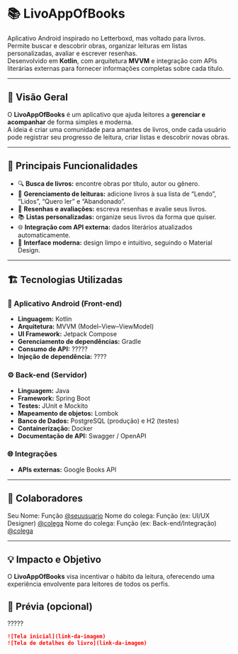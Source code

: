 # 📚 LivoAppOfBooks

Aplicativo Android inspirado no Letterboxd, mas voltado para livros.  
Permite buscar e descobrir obras, organizar leituras em listas personalizadas, avaliar e escrever resenhas.  
Desenvolvido em **Kotlin**, com arquitetura **MVVM** e integração com APIs literárias externas para fornecer informações completas sobre cada título.

---

## 🚀 Visão Geral

O **LivoAppOfBooks** é um aplicativo que ajuda leitores a **gerenciar e acompanhar** de forma simples e moderna.  
A ideia é criar uma comunidade para amantes de livros, onde cada usuário pode registrar seu progresso de leitura, criar listas e descobrir novas obras.

---

## 🧩 Principais Funcionalidades

- 🔍 **Busca de livros:** encontre obras por título, autor ou gênero.  
- 📖 **Gerenciamento de leituras:** adicione livros à sua lista de “Lendo”, “Lidos”, “Quero ler” e “Abandonado”.  
- 📝 **Resenhas e avaliações:** escreva resenhas e avalie seus livros.  
- 📚 **Listas personalizadas:** organize seus livros da forma que quiser.  
- 🌐 **Integração com API externa:** dados literários atualizados automaticamente.  
- 🎨 **Interface moderna:** design limpo e intuitivo, seguindo o Material Design.  

---

## 🏗️ Tecnologias Utilizadas

### 📱 Aplicativo Android (Front-end)
- **Linguagem:** Kotlin  
- **Arquitetura:** MVVM (Model–View–ViewModel)  
- **UI Framework:** Jetpack Compose  
- **Gerenciamento de dependências:** Gradle  
- **Consumo de API:** ?????
- **Injeção de dependência:** ????

### ⚙️ Back-end (Servidor)
- **Linguagem:** Java  
- **Framework:** Spring Boot  
- **Testes:** JUnit e Mockito  
- **Mapeamento de objetos:** Lombok  
- **Banco de Dados:** PostgreSQL (produção) e H2 (testes)  
- **Containerização:** Docker  
- **Documentação de API:** Swagger / OpenAPI  

### 🌐 Integrações
- **APIs externas:** Google Books API  

---

## 👥 Colaboradores

Seu Nome: Função [@seuusuario](https://github.com/seuusuario) 
Nome do colega: Função (ex: UI/UX Designer) [@colega](https://github.com/colega) 
Nome do colega: Função (ex: Back-end/Integração) [@colega](https://github.com/colega) 

---

## 💡 Impacto e Objetivo

O **LivoAppOfBooks** visa incentivar o hábito da leitura, oferecendo uma experiência envolvente para leitores de todos os perfis.  

## 📸 Prévia (opcional)

?????

```markdown
![Tela inicial](link-da-imagem)
![Tela de detalhes do livro](link-da-imagem)
